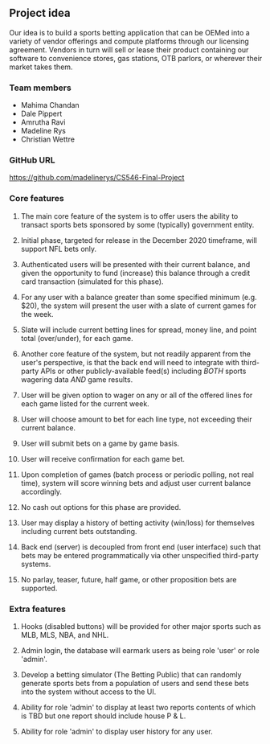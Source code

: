 
## Project idea

Our idea is to build a sports betting application that can be OEMed into 
a variety of vendor offerings and compute platforms through our licensing
agreement. Vendors in turn will sell or lease their product containing our
software to convenience stores, gas stations, OTB parlors, or wherever their
market takes them. 

### Team members

- Mahima Chandan
- Dale Pippert
- Amrutha Ravi
- Madeline Rys
- Christian Wettre

### GitHub URL

https://github.com/madelinerys/CS546-Final-Project

### Core features

1. The main core feature of the system is to offer users the ability
to transact sports bets sponsored by some (typically) government entity.

1. Initial phase, targeted for release in the December 2020 timeframe,
will support NFL bets only.

1. Authenticated users will be presented with their current balance, and
given the opportunity to fund (increase) this balance through a credit card
transaction (simulated for this phase).

1. For any user with a balance greater than some specified minimum (e.g. $20),
the system will present the user with a slate of current games for the week.

1. Slate will include current betting lines for spread, money line, and point
total (over/under), for each game.

1. Another core feature of the system, but not readily apparent from the
user's perspective, is that the back end will need to integrate
with third-party APIs or other publicly-available feed(s) including
*BOTH* sports wagering data *AND* game results.

1. User will be given option to wager on any or all of the offered lines for
each game listed for the current week.

1. User will choose amount to bet for each line type, not exceeding
their current balance.

1. User will submit bets on a game by game basis.

1. User will receive confirmation for each game bet.

1. Upon completion of games (batch process or periodic polling, not real time),
system will score winning bets and adjust user current balance accordingly.

1. No cash out options for this phase are provided.

1. User may display a history of betting activity (win/loss) for
themselves including current bets outstanding.

1. Back end (server) is decoupled from front end (user interface) such that
bets may be entered programmatically via other unspecified third-party systems.

1. No parlay, teaser, future, half game, or other proposition bets are supported.

### Extra features

1. Hooks (disabled buttons) will be provided for other major sports such as
MLB, MLS, NBA, and NHL.

1. Admin login, the database will earmark users as being role 'user' or role
'admin'.

1. Develop a betting simulator (The Betting Public) that can randomly generate
sports bets from a population of users and send these bets into the system
without access to the UI.

1. Ability for role 'admin' to display at least two reports contents of which
is TBD but one report should include house P & L.

1. Ability for role 'admin' to display user history for any user.